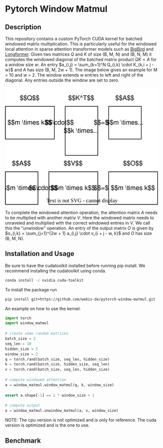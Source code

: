 # Pytorch Window Matmul

## Description

This repository contains a custom PyTorch CUDA kernel for batched windowed matrix multiplication. This is particularly useful for the windowed local attention in sparse attention transformer models such as [BigBird](https://proceedings.neurips.cc/paper/2020/hash/c8512d142a2d849725f31a9a7a361ab9-Abstract.html) and [Longformer](https://arxiv.org/abs/2004.05150). Given two matrices $Q$ and $K$ of size (B, M, N) and (B, N, M) it computes the windowed diagonal of the batched matrix product $QK = A$ for a window size $w$. An entry $a_{i,j} = \sum_{k=1}^N Q_{i,k} \cdot K_{k,i + j - w}$ and $A$ has size (B, M, 2w + 1). The image below gives an example for M = 10 and $w$ = 2. The window extends $w$ entries to left and right of the diagonal. Any entries outside the window are set to zero.

![example diagonal matrix](assets/attention.svg)

To complete the windowed attention operation, the attention matrix $A$ needs to be multiplied with another matrix $V$. Here the windowed matrix needs to unraveled and multiplied with the correct windowed entries in $V$. We call this the "unwindow" operation. An entry of the output matrix $O$ is given by $o_{i,k} = \sum_{j=1}^{2w + 1} a_{i,j} \cdot v_{i + j - w, k}$ and $O$ has size (B, M, N).


## Installation and Usage

Be sure to have the cudatoolkit installed before running pip install. We recommend installing the cudatoolkit using conda.

```bash
conda install -c nvidia cuda-toolkit
```

To install the package run

```bash
pip install git+https://github.com/webis-de/pytorch-window-matmul.git
```

An example on how to use the kernel:

```python
import torch
import window_matmul

# create some random matrices
batch_size = 2
seq_len = 10
hidden_size = 5
window_size = 2
q = torch.rand(batch_size, seq_len, hidden_size)
k = torch.rand(batch_size, hidden_size, seq_len)
v = torch.rand(batch_size, seq_len, hidden_size)

# compute windowed attention
a = window_matmul.window_matmul(q, k, window_size)

assert a.shape[-1] == 2 * window_size + 1

# compute output
o = window_matmul.unwindow_matmul(a, v, window_size)

```

NOTE: The cpu version is not optimized and is only for reference. The cuda version is optimized and is the one to use.

## Benchmark
